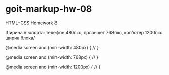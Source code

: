 # goit-markup-hw-08

HTML+CSS Homework 8

Ширина в'юпорта: телефон 480пкс, прланшет 768пкс, коп'ютер 1200пкс. шириа блока/

@media screen and (min-width: 480px) { // }

@media screen and (min-width: 768px) { // }

@media screen and (min-width: 1200px) { // }
